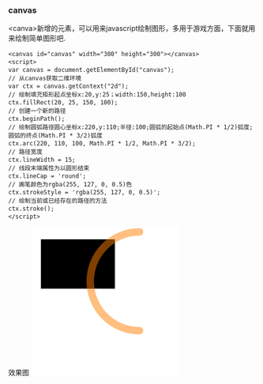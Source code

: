 

### canvas

&lt;canva&gt;新增的元素，可以用来javascript绘制图形，多用于游戏方面，下面就用来绘制简单图形吧.

```
<canvas id="canvas" width="300" height="300"></canvas>
<script>
var canvas = document.getElementById("canvas");
// 从canvas获取二维环境
var ctx = canvas.getContext("2d");
// 绘制填充矩形起点坐标x:20,y:25；width:150,height:100
ctx.fillRect(20, 25, 150, 100);
// 创建一个新的路径
ctx.beginPath();
// 绘制圆弧路径圆心坐标x:220,y:110;半径:100;圆弧的起始点(Math.PI * 1/2)弧度;圆弧的终点(Math.PI * 3/2)弧度
ctx.arc(220, 110, 100, Math.PI * 1/2, Math.PI * 3/2);
// 路径宽度
ctx.lineWidth = 15;
// 线段末端属性为以圆形结束
ctx.lineCap = 'round';
// 画笔颜色为rgba(255, 127, 0, 0.5)色
ctx.strokeStyle = 'rgba(255, 127, 0, 0.5)';
// 绘制当前或已经存在的路径的方法
ctx.stroke();
</script>
```

效果图
![Alt text](images/canvas1.png)


